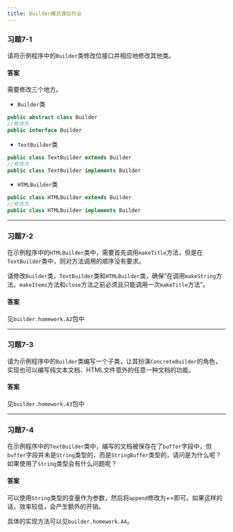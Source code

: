 ```yaml
---
title: Builder模式课后作业
---
```


### 习题7-1

请将示例程序中的`Builder`类修改位接口并相应地修改其他类。

#### 答案

需要修改三个地方。

- `Builder`类

```java
public abstract class Builder
//修改为
public interface Builder
```

- `TextBuilder`类

```java
public class TextBuilder extends Builder
//修改为
public class TextBuilder implements Builder
```

- `HTMLBuilder`类

```java
public class HTMLBuilder extends Builder
//修改为
public class HTMLBuilder implements Builder
```

---

### 习题7-2

在示例程序中的`HTMLBuilder`类中，需要首先调用`makeTitle`方法，但是在`TextBuilder`类中，则对方法调用的顺序没有要求。

请修改`Builder`类，`TextBuilder`类和`HTMLBuilder`类，确保“在调用`makeString`方法，`makeItems`方法和`close`方法之前必须且只能调用一次`makeTitle`方法”。

#### 答案

见`builder.homework.A2`包中

---

### 习题7-3

请为示例程序中的`Builder`类编写一个子类，让其扮演`ConcreteBuilder`的角色，实现也可以编写纯文本文档、HTML文件意外的任意一种文档的功能。

#### 答案

见`builder.homework.A3`包中

---

### 习题7-4

在示例程序中的`TextBuilder`类中，编写的文档被保存在了`buffer`字段中，但`buffer`字段并未是`String`类型的，而是`StringBuffer`类型的，请问是为什么呢？如果使用了`String`类型会有什么问题呢？

#### 答案

可以使用`String`类型的变量作为参数，然后将`append`修改为+=即可。如果这样的话，效率较低，会产生额外的开销。

具体的实现方法可以见`builder.homework.A4`。